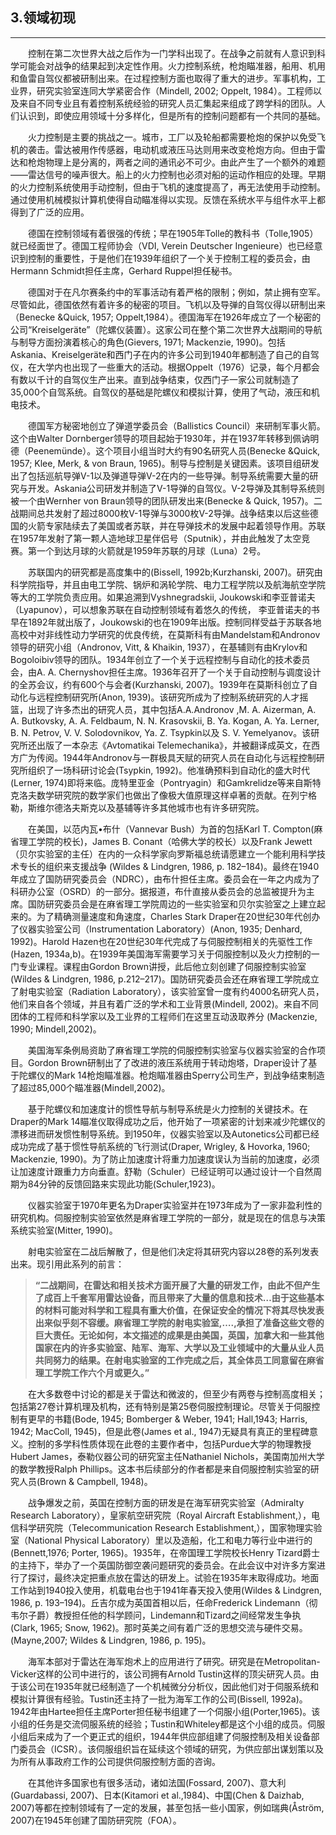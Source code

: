 ## 3.领域初现


---

　　控制在第二次世界大战之后作为一门学科出现了。在战争之前就有人意识到科学可能会对战争的结果起到决定性作用。火力控制系统，枪炮瞄准器，船用、机用和鱼雷自驾仪都被研制出来。在过程控制方面也取得了重大的进步。军事机构，工业界，研究实验室连同大学紧密合作（Mindell, 2002; Oppelt, 1984）。工程师以及来自不同专业且有着控制系统经验的研究人员汇集起来组成了跨学科的团队。人们认识到，即使应用领域十分多样化，但是所有的控制问题都有一个共同的基础。
  
　　火力控制是主要的挑战之一。城市，工厂以及轮船都需要枪炮的保护以免受飞机的袭击。雷达被用作传感器，电动机或液压马达则用来改变枪炮方向。但由于雷达和枪炮物理上是分离的，两者之间的通讯必不可少。由此产生了一个额外的难题——雷达信号的噪声很大。船上的火力控制也必须对船的运动作相应的处理。早期的火力控制系统使用手动控制，但由于飞机的速度提高了，再无法使用手动控制。通过使用机械模拟计算机使得自动瞄准得以实现。反馈在系统水平与组件水平上都得到了广泛的应用。
  
　　德国在控制领域有着很强的传统；早在1905年Tolle的教科书（Tolle,1905）就已经面世了。德国工程师协会（VDI, Verein Deutscher Ingenieure）也已经意识到控制的重要性，于是他们在1939年组织了一个关于控制工程的委员会，由Hermann Schmidt担任主席，Gerhard Ruppel担任秘书。
  
　　德国对于在凡尔赛条约中的军事活动有着严格的限制；例如，禁止拥有空军。尽管如此，德国依然有着许多的秘密的项目。飞机以及导弹的自驾仪得以研制出来（Benecke &Quick, 1957; Oppelt,1984）。德国海军在1926年成立了一个秘密的公司“Kreiselgeräte”（陀螺仪装置）。这家公司在整个第二次世界大战期间的导航与制导方面扮演着核心的角色(Gievers, 1971; Mackenzie, 1990)。包括Askania、Kreiselgeräte和西门子在内的许多公司到1940年都制造了自己的自驾仪，在大学内也出现了一些重大的活动。根据Oppelt（1976）记录，每个月都会有数以千计的自驾仪生产出来。直到战争结束，仅西门子一家公司就制造了35,000个自驾系统。自驾仪的基础是陀螺仪和模拟计算，使用了气动，液压和机电技术。
  
　　德国军方秘密地创立了弹道学委员会（Ballistics Council）来研制军事火箭。这个由Walter Dornberger领导的项目起始于1930年，并在1937年转移到佩讷明德（Peenemünde）。这个项目小组当时大约有90名研究人员(Benecke &Quick, 1957; Klee, Merk, & von Braun, 1965)。制导与控制是关键因素。该项目组研发出了包括巡航导弹V-1以及弹道导弹V-2在内的一些导弹。制导系统需要大量的研究与开发。Askania公司研发并制造了V-1导弹的自驾仪。V-2导弹及其制导系统则被一个由Wernher von Braun领导的团队研发出来(Benecke & Quick, 1957)。二战期间总共发射了超过8000枚V-1导弹与3000枚V-2导弹。战争结束以后这些德国的火箭专家陆续去了美国或者苏联，并在导弹技术的发展中起着领导作用。苏联在1957年发射了第一颗人造地球卫星伴侣号（Sputnik），并由此触发了太空竞赛。第一个到达月球的火箭就是1959年苏联的月球（Luna）2号。
  
　　苏联国内的研究都是高度集中的(Bissell, 1992b;Kurzhanski, 2007)。研究由科学院指导，并且由电工学院、锅炉和涡轮学院、电力工程学院以及航海航空学院等大的工学院负责应用。如果追溯到Vyshnegradskii, Joukowski和李亚普诺夫（Lyapunov），可以想象苏联在自动控制领域有着悠久的传统， 李亚普诺夫的书早在1892年就出版了，Joukowski的也在1909年出版。控制同样受益于苏联各地高校中对非线性动力学研究的优良传统，在莫斯科有由Mandelstam和Andronov领导的研究小组（Andronov, Vitt, & Khaikin, 1937），在基辅则有由Krylov和Bogoloibiv领导的团队。1934年创立了一个关于远程控制与自动化的技术委员会，由A. A. Chernyshov担任主席。1936年召开了一个关于自动控制与调度设计的全苏会议，约有600个与会者(Kurzhanski, 2007)。1939年在莫斯科创立了自动化与远程控制研究所(Anon, 1939)。该研究所成为了控制系统研究的人才摇篮，出现了许多杰出的研究人员，其中包括A.A.Andronov ,M. A. Aizerman, A. A. Butkovsky, A. A. Feldbaum, N. N. Krasovskii, B. Ya. Kogan, A. Ya. Lerner, B. N. Petrov, V. V. Solodovnikov, Ya. Z. Tsypkin以及 S. V. Yemelyanov。该研究所还出版了一本杂志《Avtomatikai Telemechanika》，并被翻译成英文，在西方广为传阅。1944年Andronov与一群极具天赋的研究人员在自动化与远程控制研究所组织了一场科研讨论会(Tsypkin, 1992)。他准确预料到自动化的盛大时代(Lerner, 1974)即将来临。庞特里亚金（Pontryagin）和Gamkrelidze等来自斯特克洛夫数学研究院的数学家们也做出了像极大值原理这样卓著的贡献。在列宁格勒，斯维尔德洛夫斯克以及基辅等许多其他城市也有许多研究院。
  
　　在美国，以范内瓦•布什（Vannevar Bush）为首的包括Karl T. Compton(麻省理工学院的校长)，James B. Conant（哈佛大学的校长）以及Frank Jewett（贝尔实验室的主任）在内的一众科学家向罗斯福总统请愿建立一个能利用科学技术专长的组织来支援战争 (Wildes & Lindgren, 1986, p. 182–184)。最终在1940年成立了国防研究委员会（NDRC），由布什担任主席。委员会在一年之内成为了科研办公室（OSRD）的一部分。据报道，布什直接从委员会的总监被提升为主席。国防研究委员会是在麻省理工学院周边的一些实验室和贝尔实验室之上建立起来的。为了精确测量速度和角速度，Charles Stark Draper在20世纪30年代创办了仪器实验室公司（Instrumentation Laboratory）(Anon, 1935; Denhard, 1992)。Harold Hazen也在20世纪30年代完成了与伺服控制相关的先驱性工作(Hazen, 1934a,b)。在1939年美国海军需要学习关于伺服控制以及火力控制的一门专业课程。课程由Gordon Brown讲授，此后他立刻创建了伺服控制实验室 (Wildes & Lindgren, 1986, p.212–217)。国防研究委员会还在麻省理工学院成立了射电实验室（Radiation Laboratory），该实验室曾一度有约4000名研究人员，他们来自各个领域，并且有着广泛的学术和工业背景(Mindell, 2002)。来自不同团体的工程师和科学家以及工业界的工程师们在这里互动汲取养分 (Mackenzie, 1990; Mindell,2002)。
  
　　美国海军条例局资助了麻省理工学院的伺服控制实验室与仪器实验室的合作项目。Gordon Brown研制出了了改进的液压系统用于转动炮塔，Draper设计了基于陀螺仪的Mark 14枪炮瞄准器。枪炮瞄准器由Sperry公司生产，到战争结束制造了超过85,000个瞄准器(Mindell,2002)。
  
　　基于陀螺仪和加速度计的惯性导航与制导系统是火力控制的关键技术。在Draper的Mark 14瞄准仪取得成功之后，他开始了一项紧密的计划来减少陀螺仪的漂移进而研发惯性制导系统。到1950年，仪器实验室以及Autonetics公司都已经成功完成了基于惯性导航系统的飞行测试(Draper, Wrigley, & Hovorka, 1960; Mackenzie, 1990)。为了防止加速度计将重力加速度误认为当前的加速度，必须让加速度计跟重力方向垂直。舒勒（Schuler）已经证明可以通过设计一个自然周期为84分钟的反馈回路来实现此功能(Schuler,1923)。
  
　　仪器实验室于1970年更名为Draper实验室并在1973年成为了一家非盈利性的研究机构。伺服控制实验室依然是麻省理工学院的一部分，就是现在的信息与决策系统实验室(Mitter, 1990)。
  
　　射电实验室在二战后解散了，但是他们决定将其研究内容以28卷的系列发表出来。现引用此系列的前言：


> **“二战期间，在雷达和相关技术方面开展了大量的研发工作，由此不但产生了成百上千套军用雷达设备，而且带来了大量的信息和技术…由于这些基本的材料可能对科学和工程具有重大价值，在保证安全的情况下将其尽快发表出来似乎刻不容缓。麻省理工学院的射电实验室,….,承担了准备这些文卷的巨大责任。无论如何，本文描述的成果是由美国，英国，加拿大和一些其他国家在内的许多实验室、陆军、海军、大学以及工业领域中的大量从业人员共同努力的结果。在射电实验室的工作完成之后，其全体员工同意留在麻省理工学院工作六个月或更久。”**

　　在大多数卷中讨论的都是关于雷达和微波的，但至少有两卷与控制高度相关；包括第27卷计算机理及机构，还有特别是第25卷伺服控制理论。尽管关于伺服控制有更早的书籍(Bode, 1945; Bomberger & Weber, 1941; Hall,1943; Harris, 1942; MacColl, 1945)，但是此卷(James et al., 1947)无疑具有真正的里程碑意义。控制的多学科性质体现在此卷的主要作者中，包括Purdue大学的物理教授Hubert James，泰勒仪器公司的研究室主任Nathaniel Nichols，美国南加州大学的数学教授Ralph Phillips。这本书后续部分的作者都是来自伺服控制实验室的研究人员(Brown & Campbell, 1948)。
  
　　战争爆发之前，英国在控制方面的研发是在海军研究实验室（Admiralty Research Laboratory），皇家航空研究院（Royal Aircraft Establishment,），电信科学研究院（Telecommunication Research Establishment,），国家物理实验室（National Physical Laboratory）里以及造船，化工和电力等行业中进行的(Bennett,1976; Porter, 1965)。1935年，在帝国理工学院校长Henry Tizard爵士的主持下，举办了一个英国防御空袭问题研究的委员会。在此会议中对许多方案进行了探讨，最终决定把重点放在雷达的研发上。试验在1935年末取得成功。地面工作站到1940投入使用，机载电台也于1941年春天投入使用(Wildes & Lindgren, 1986, p. 193–194)。丘吉尔成为英国首相以后，任命Frederick Lindemann（彻韦尔子爵）教授担任他的科学顾问，Lindemann和Tizard之间经常发生争执(Clark, 1965; Snow, 1962)。那时英美之间有着广泛的思想交流与硬件交易。(Mayne,2007; Wildes & Lindgren, 1986, p. 195)。
  
　　海军本部对于雷达在海军炮术上的应用进行了研究。研究是在Metropolitan-Vicker这样的公司中进行的，该公司拥有Arnold Tustin这样的顶尖研究人员。由于该公司在1935年就已经制造了一个机械微分分析仪，因此他们对于伺服系统和模拟计算很有经验。Tustin还主持了一批为海军工作的公司(Bissell, 1992a)。1942年由Hartee担任主席Porter担任秘书组建了一个伺服小组(Porter,1965)。该小组的任务是交流伺服系统的经验；Tustin和Whiteley都是这个小组的成员。伺服小组后来成为了一个更正式的组织，1944年供应部组建了伺服控制及相关设备部门委员会（ICSR）。该伺服组织旨在延续这个领域的研究，为供应部出谋划策以及为所有从事政府工作的公司提供伺服控制方面的咨询。
  
　　在其他许多国家也有很多活动，诸如法国(Fossard, 2007)、意大利(Guardabassi, 2007)、日本(Kitamori et al.,1984)、中国(Chen & Daizhab, 2007)等都在控制领域有了一定的发展，甚至包括一些小国家，例如瑞典(Åström, 2007)在1945年创建了国防研究院（FOA）。

